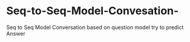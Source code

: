 # Seq-to-Seq-Model-Convesation-
Seq to Seq Model Conversation based on question model try to predict Answer 
